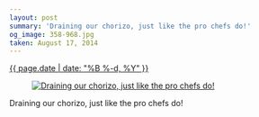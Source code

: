 ```yaml
---
layout: post
summary: 'Draining our chorizo, just like the pro chefs do!'
og_image: 358-968.jpg
taken: August 17, 2014
---
```


<div class="post">
 <time>
  <a href="/358">
   {{ page.date | date: "%B %-d, %Y" }}
  </a>
 </time>
 <a href="/358">
  <figure data-taken="8/17/2014">
   <img alt="Draining our chorizo, just like the pro chefs do!" sizes="(min-width: 700px) 50vw, calc(100vw - 2rem)" src="{{ site.assets_url }}/358-484.jpg" srcset="{{ site.assets_url }}/358-968.jpg 968w, {{ site.assets_url }}/358-726.jpg 726w, {{ site.assets_url }}/358-484.jpg 484w, {{ site.assets_url }}/358-242.jpg 242w"/>
  </figure>
 </a>
 <span>
  Draining our chorizo, just like the pro chefs do!
 </span>
</div>
